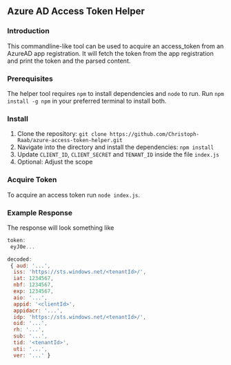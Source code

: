 ## Azure AD Access Token Helper

### Introduction

This commandline-like tool can be used to acquire an access_token from an AzureAD app registration. It will fetch the token from the app registration and print the token and the parsed content.

### Prerequisites

The helper tool requires ``npm`` to install dependencies and ``node`` to run. 
Run ``npm install -g npm`` in your preferred terminal to install both.

### Install

1) Clone the repository: ``git clone https://github.com/Christoph-Raab/azure-access-token-helper.git``
2) Navigate into the directory and install the dependencies: ``npm install``
3) Update ``CLIENT_ID``, ``CLIENT_SECRET`` and ``TENANT_ID`` inside the file ``index.js``
4) Optional: Adjust the scope

### Acquire Token

To acquire an access token run ``node index.js``.

### Example Response

The response will look something like

```js
token:
 eyJ0e...

decoded:
 { aud: '...',
  iss: 'https://sts.windows.net/<tenantId>/',
  iat: 1234567,
  nbf: 1234567,
  exp: 1234567,
  aio: '...',
  appid: '<clientId>',
  appidacr: '...',
  idp: 'https://sts.windows.net/<tenantId>/',
  oid: '...',
  rh: '...',
  sub: '...',
  tid: '<tenantId>',
  uti: '...',
  ver: '...' }
```

